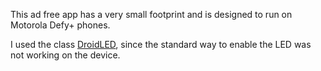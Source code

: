 This ad free app has a very small footprint and is designed to run on Motorola Defy+ phones.

I used the class [DroidLED](http://code.google.com/p/droidled/), since the standard way to enable the LED was not working on the device.